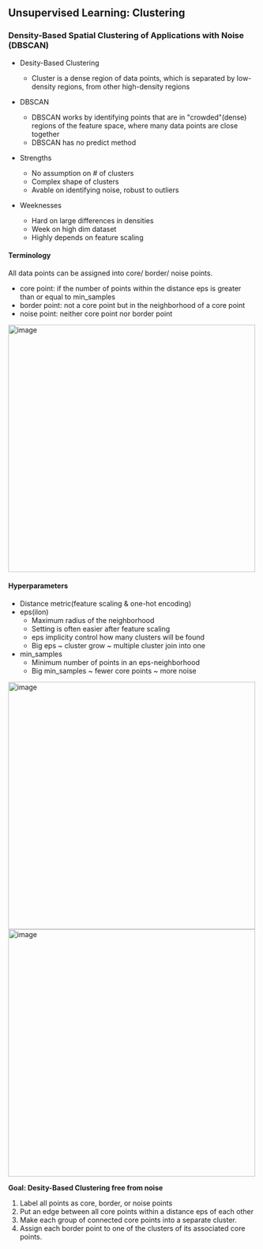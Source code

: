 ## Unsupervised Learning: Clustering

### Density-Based Spatial Clustering of Applications with Noise (DBSCAN)

- Desity-Based Clustering
    - Cluster is a dense region of data points, which is separated by low-density regions, from other high-density regions
- DBSCAN
    - DBSCAN works by identifying points that are in "crowded"(dense) regions of the feature space, where many data points are close together
    - DBSCAN has no predict method

- Strengths
    - No assumption on # of clusters
    - Complex shape of clusters
    - Avable on identifying noise, robust to outliers
- Weeknesses
    - Hard on large differences in densities
    - Week on high dim dataset
    - Highly depends on feature scaling
    
#### Terminology
All data points can be assigned into core/ border/ noise points.  
- core point: if the number of points within the distance eps is greater than or equal to min_samples
- border point: not a core point but in the neighborhood of a core point
- noise point: neither core point nor border point
<img width="500" alt="image" src="https://github.com/user-attachments/assets/ff493e54-ddd0-48e8-bbe7-6ad67de1493b">

#### Hyperparameters
- Distance metric(feature scaling & one-hot encoding)
- eps(ilon)
    - Maximum radius of the neighborhood
    - Setting is often easier after feature scaling
    - eps implicity control how many clusters will be found
    - Big eps ~ cluster grow ~ multiple cluster join into one
- min_samples
    - Minimum number of points in an eps-neighborhood
    - Big min_samples ~ fewer core points ~ more noise 
<img width="500" alt="image" src="https://github.com/user-attachments/assets/314c2561-3713-4a60-91c8-2bd48136291c">
<img width="500" alt="image" src="https://github.com/user-attachments/assets/34796620-6429-4a0b-9622-a41bacb8f4d2">

**Goal: Desity-Based Clustering free from noise**
1. Label all points as core, border, or noise points
2. Put an edge between all core points within a distance eps of each other
3. Make each group of connected core points into a separate cluster.
4. Assign each border point to one of the clusters of its associated core points.
